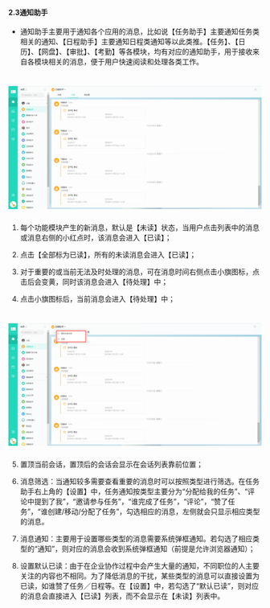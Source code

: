 #### 2.3通知助手
* 通知助手主要用于通知各个应用的消息，比如说【任务助手】主要通知任务类相关的通知、【日程助手】主要通知日程类通知等以此类推。【任务】、【日历】、【网盘】、【审批】、【考勤】等各模块，均有对应的通知助手，用于接收来自各模块相关的消息，便于用户快速阅读和处理各类工作。

# ![](/assets/2.3日程助手.png)

1) 每个功能模块产生的新消息，默认是【未读】状态，当用户点击列表中的消息或消息右侧的小红点时，该消息会进入【已读】；

2) 点击【全部标为已读】，所有的未读消息会进入【已读】；

3) 对于重要的或当前无法及时处理的消息，可在消息时间右侧点击小旗图标，点击后会变黄，同时该消息会进入【待处理】中；

4) 点击小旗图标后，当前消息会进入【待处理】中；

# ![](/assets/2.3日程助手2.png)

5) 置顶当前会话，置顶后的会话会显示在会话列表靠前位置；

6) 消息筛选：当通知较多需要查看重要的消息时可以按照类型进行筛选。在任务助手右上角的【设置】中，任务通知按类型主要分为“分配给我的任务”、“评论中提到了我”，“邀请参与任务”，“谁完成了任务”，“评论”，“赞了任务”，“谁创建/移动/分配了任务”，勾选相应的消息，左侧就会只显示相应类型的消息。

7) 消息通知：主要用于设置哪些类型的消息需要系统弹框通知。若勾选了相应类型的“通知”，则对应的消息会收到系统弹框通知（前提是允许浏览器通知）；

8) 设置默认已读：由于在企业协作过程中会产生大量的通知，不同职位的人主要关注的内容也不相同。为了降低消息的干扰，某些类型的消息可以直接设置为已读，如谁赞了任务／日程等。在【设置】中，若勾选了“默认已读”，则对应的消息会直接进入【已读】列表，而不会显示在【未读】列表中。


